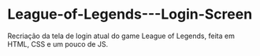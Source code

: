# League-of-Legends---Login-Screen
Recriação da tela de login atual do game League of Legends, feita em HTML, CSS e um pouco de JS.
